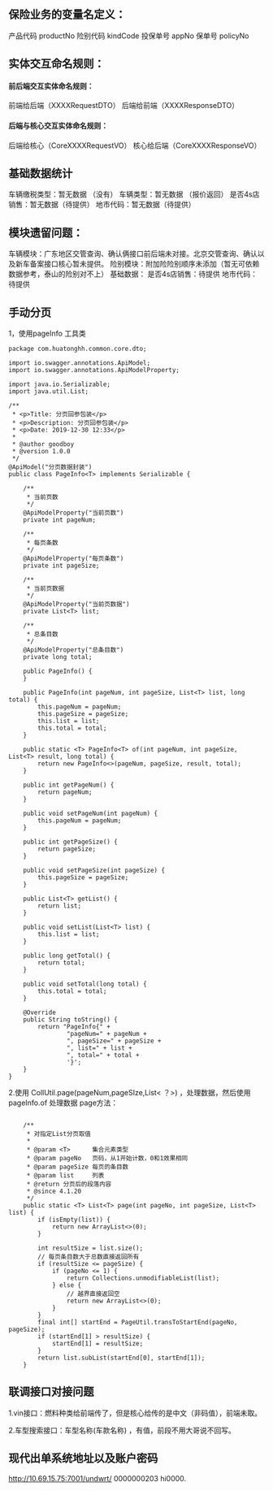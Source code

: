 ## 保险业务的变量名定义：
产品代码 productNo
险别代码 kindCode
投保单号 appNo
保单号  policyNo


## 实体交互命名规则：

#### 前后端交互实体命名规则：
前端给后端（XXXXRequestDTO）
后端给前端（XXXXResponseDTO）

#### 后端与核心交互实体命名规则：
后端给核心（CoreXXXXRequestVO）
核心给后端（CoreXXXXResponseVO）


## 基础数据统计
车辆缴税类型：暂无数据 （没有）
车辆类型：暂无数据 （报价返回）
是否4s店销售：暂无数据（待提供）
地市代码：暂无数据（待提供）

## 模块遗留问题：
车辆模块：广东地区交管查询、确认俩接口前后端未对接。北京交管查询、确认以及新车备案接口核心暂未提供。
险别模块：附加险险别顺序未添加（暂无可依赖数据参考，泰山的险别对不上）
基础数据：  是否4s店销售：待提供
					地市代码：待提供


##  手动分页
1，使用pageInfo 工具类

``` 
package com.huatonghh.common.core.dto;

import io.swagger.annotations.ApiModel;
import io.swagger.annotations.ApiModelProperty;

import java.io.Serializable;
import java.util.List;

/**
 * <p>Title: 分页回参包装</p>
 * <p>Description: 分页回参包装</p>
 * <p>Date: 2019-12-30 12:33</p>
 *
 * @author goodboy
 * @version 1.0.0
 */
@ApiModel("分页数据封装")
public class PageInfo<T> implements Serializable {

    /**
     * 当前页数
     */
    @ApiModelProperty("当前页数")
    private int pageNum;

    /**
     * 每页条数
     */
    @ApiModelProperty("每页条数")
    private int pageSize;

    /**
     * 当前页数据
     */
    @ApiModelProperty("当前页数据")
    private List<T> list;

    /**
     * 总条目数
     */
    @ApiModelProperty("总条目数")
    private long total;

    public PageInfo() {
    }

    public PageInfo(int pageNum, int pageSize, List<T> list, long total) {
        this.pageNum = pageNum;
        this.pageSize = pageSize;
        this.list = list;
        this.total = total;
    }

    public static <T> PageInfo<T> of(int pageNum, int pageSize, List<T> result, long total) {
        return new PageInfo<>(pageNum, pageSize, result, total);
    }

    public int getPageNum() {
        return pageNum;
    }

    public void setPageNum(int pageNum) {
        this.pageNum = pageNum;
    }

    public int getPageSize() {
        return pageSize;
    }

    public void setPageSize(int pageSize) {
        this.pageSize = pageSize;
    }

    public List<T> getList() {
        return list;
    }

    public void setList(List<T> list) {
        this.list = list;
    }

    public long getTotal() {
        return total;
    }

    public void setTotal(long total) {
        this.total = total;
    }

    @Override
    public String toString() {
        return "PageInfo{" +
                "pageNum=" + pageNum +
                ", pageSize=" + pageSize +
                ", list=" + list +
                ", total=" + total +
                '}';
    }
}

```

2.使用 CollUtil.page(pageNum,pageSIze,List< ？>) ，处理数据，然后使用pageInfo.of 处理数据
 page方法：
 

``` 

	/**
	 * 对指定List分页取值
	 *
	 * @param <T>      集合元素类型
	 * @param pageNo   页码，从1开始计数，0和1效果相同
	 * @param pageSize 每页的条目数
	 * @param list     列表
	 * @return 分页后的段落内容
	 * @since 4.1.20
	 */
	public static <T> List<T> page(int pageNo, int pageSize, List<T> list) {
		if (isEmpty(list)) {
			return new ArrayList<>(0);
		}

		int resultSize = list.size();
		// 每页条目数大于总数直接返回所有
		if (resultSize <= pageSize) {
			if (pageNo <= 1) {
				return Collections.unmodifiableList(list);
			} else {
				// 越界直接返回空
				return new ArrayList<>(0);
			}
		}
		final int[] startEnd = PageUtil.transToStartEnd(pageNo, pageSize);
		if (startEnd[1] > resultSize) {
			startEnd[1] = resultSize;
		}
		return list.subList(startEnd[0], startEnd[1]);
	}
```
## 联调接口对接问题
1.vin接口：燃料种类给前端传了，但是核心给传的是中文（非码值），前端未取。

2.车型搜索接口：车型名称(车款名称) ，有值，前段不用大哥说不回写。

## 现代出单系统地址以及账户密码
http://10.69.15.75:7001/undwrt/
0000000203
hi0000.
